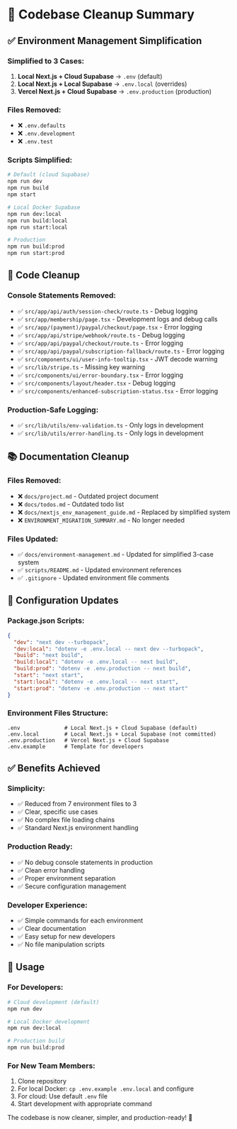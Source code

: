 # 🧹 Codebase Cleanup Summary

## ✅ Environment Management Simplification

### Simplified to 3 Cases:
1. **Local Next.js + Cloud Supabase** → `.env` (default)
2. **Local Next.js + Local Supabase** → `.env.local` (overrides)
3. **Vercel Next.js + Cloud Supabase** → `.env.production` (production)

### Files Removed:
- ❌ `.env.defaults`
- ❌ `.env.development`
- ❌ `.env.test`

### Scripts Simplified:
```bash
# Default (cloud Supabase)
npm run dev
npm run build
npm start

# Local Docker Supabase
npm run dev:local
npm run build:local
npm run start:local

# Production
npm run build:prod
npm run start:prod
```

## 🧹 Code Cleanup

### Console Statements Removed:
- ✅ `src/app/api/auth/session-check/route.ts` - Debug logging
- ✅ `src/app/membership/page.tsx` - Development logs and debug calls
- ✅ `src/app/(payment)/paypal/checkout/page.tsx` - Error logging
- ✅ `src/app/api/stripe/webhook/route.ts` - Debug logging
- ✅ `src/app/api/paypal/checkout/route.ts` - Error logging
- ✅ `src/app/api/paypal/subscription-fallback/route.ts` - Error logging
- ✅ `src/components/ui/user-info-tooltip.tsx` - JWT decode warning
- ✅ `src/lib/stripe.ts` - Missing key warning
- ✅ `src/components/ui/error-boundary.tsx` - Error logging
- ✅ `src/components/layout/header.tsx` - Debug logging
- ✅ `src/components/enhanced-subscription-status.tsx` - Error logging

### Production-Safe Logging:
- ✅ `src/lib/utils/env-validation.ts` - Only logs in development
- ✅ `src/lib/utils/error-handling.ts` - Only logs in development

## 📚 Documentation Cleanup

### Files Removed:
- ❌ `docs/project.md` - Outdated project document
- ❌ `docs/todos.md` - Outdated todo list
- ❌ `docs/nextjs_env_management_guide.md` - Replaced by simplified system
- ❌ `ENVIRONMENT_MIGRATION_SUMMARY.md` - No longer needed

### Files Updated:
- ✅ `docs/environment-management.md` - Updated for simplified 3-case system
- ✅ `scripts/README.md` - Updated environment references
- ✅ `.gitignore` - Updated environment file comments

## 🔧 Configuration Updates

### Package.json Scripts:
```json
{
  "dev": "next dev --turbopack",
  "dev:local": "dotenv -e .env.local -- next dev --turbopack",
  "build": "next build",
  "build:local": "dotenv -e .env.local -- next build",
  "build:prod": "dotenv -e .env.production -- next build",
  "start": "next start",
  "start:local": "dotenv -e .env.local -- next start",
  "start:prod": "dotenv -e .env.production -- next start"
}
```

### Environment Files Structure:
```
.env              # Local Next.js + Cloud Supabase (default)
.env.local        # Local Next.js + Local Supabase (not committed)
.env.production   # Vercel Next.js + Cloud Supabase
.env.example      # Template for developers
```

## ✅ Benefits Achieved

### Simplicity:
- ✅ Reduced from 7 environment files to 3
- ✅ Clear, specific use cases
- ✅ No complex file loading chains
- ✅ Standard Next.js environment handling

### Production Ready:
- ✅ No debug console statements in production
- ✅ Clean error handling
- ✅ Proper environment separation
- ✅ Secure configuration management

### Developer Experience:
- ✅ Simple commands for each environment
- ✅ Clear documentation
- ✅ Easy setup for new developers
- ✅ No file manipulation scripts

## 🎯 Usage

### For Developers:
```bash
# Cloud development (default)
npm run dev

# Local Docker development
npm run dev:local

# Production build
npm run build:prod
```

### For New Team Members:
1. Clone repository
2. For local Docker: `cp .env.example .env.local` and configure
3. For cloud: Use default `.env` file
4. Start development with appropriate command

The codebase is now cleaner, simpler, and production-ready! 🎉
